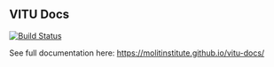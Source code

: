 ## VITU Docs

[![Build Status](https://travis-ci.org/molitinstitute/vitu-docs.svg?branch=master)](https://travis-ci.org/molitinstitute/vitu-docs)

See full documentation here: https://molitinstitute.github.io/vitu-docs/
